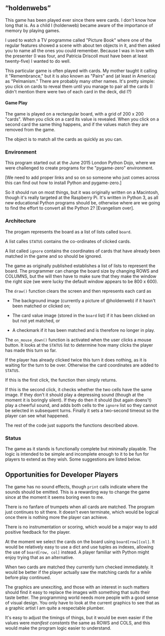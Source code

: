 ## “holdenwebs”

This game has been played ever since there were cards.
I don't know how long that is.
As a child I (holdenweb) became aware of the importance of
memory by playing games.

I used to watch a TV programme called "Picture Book" where
one of the regular features showed a scene with about ten objects
in it, and then asked you to name all the ones you could remember.
Because I was in love with the presenter (I was four, and Patricia
Driscoll must have been at least twenty-five) I wanted to do well.

This particular game is often played with cards.
My mother taught it calling it "Remembrance," but it
is also known as "Pairs" and (at least in America) as "Pelmanism."
There are probably many other names.
It's pretty simple: you click on cards to reveal them until you
manage to pair all the cards (I didn't mention there were two of
each card in the deck, did I?)

#### Game Play

The game is played on a rectangular board, with a grid of 200 x 200
"cards". When you click on a card its value is revealed. When you
click on a second card the same thing happens, and if the values
match they are removed from the game.

The object is to match all the cards as quickly as you can.

### Environment

This program started out at the June 2015 London Python Dojo, where we were
challenged to create programs for the "pygame-zero" environment.

[We need to add proper links and so on so someone who just comes
across this can find out how to install Python and pygame-zero.]

So it should run on most things, but it was originally
written on a Macintosh, though it's really targeted at
the Raspberry Pi. It's written in Python 3, as all new educational
Python programs should be, otherwise where are we going to find the
effort to convert all the Python 2? [Evangelism over].

### Architecture

The progam represents the board as a list of lists called `board`.

A list calles `STATUS` contains the co-ordinates of clicked cards.

A list called `ignore` contains the coordinates of cards that have
already been matched in the game and so should be ignored.

The game as originally published establishes a list of lists
to represent the board. The programmer can change the board
size by changing ROWS and COLUMNS, but the will then have to
make sure that they make the window the right size (we were
lucky the default window appears to be 800 x 600).

The `draw()` function clears the screen and then represents each
card as

 * The background image (currently a picture of @holdenweb)
   if it hasn't been matched or clicked on;

 * The card value image (stored in the `board` list) if it has
   been clicked on but not yet matched, or

 * A checkmark if it has been matched and is therefore no longer
   in play.

The `on_mouse_down()` function is activated when the user clicks
a mouse button. It looks at the `STATUS` list to determine
how many clicks the player has made this turn so far.

If the player has already clicked twice this turn it does nothing,
as it is waiting for the turn to be over. Otherwise the card
coordinates are added to `STATUS`.

If this is the first click, the function then simply returns.

If this is the second click, it checks whether the two cells have the
same image. If they don't it should play a depressing sound (though at
the moment it is boringly silent). If they do then it should (but again
doens't) play a cheerful sound, and adds both cells to the `ignore` list
so they cannot be selected in subsequent turns. Finally it sets a
two-second timeout so the player can see what happened.

The rest of the code just supports the functions described above.

### Status

The game as it stands is functionally complete but minimally playable.
The logic is intended to be simple and incomplete enough to it to
be fun for players to extend as they wish.
Some suggestions are listed below.

## Opportunities for Developer Players

The game has no sound effects, though `print` calls indicate where
the sounds should be emitted. This is a rewarding way to change the
game since at the moment it seems boring even to me.

There is no fanfare of trumpets when all cards are matched.
The program just continues to sit there.
It doesn't even terminate, which would be logical once there
is nothing more the player can achieve.

There is no instrumentation or scoring, which would be a major
way to add positive feedback for the player.

At the moment we select the cards on the board using `board[row][col]`.
It would be relatively easy to use a dict and use tuples as
indexes, allowing the use of `board[row, col]` instead.
A player familiar with Python might enjoy trying that as an
alternative.

When two cards are matched they currently turn checked immediately.
It would be better if the player actually saw the matching cards
for a while before play continued.

The graphics are unexciting, and those with an interest in such matters
should find it easy to replace the images with something that suits their
taste better. The programming world needs more people with a good sense
of visual design. You only have to look at the current graphics to see
that as a graphic artist I am quite a respectable plumber.

It's easy to adjust the timings of things, but it would be even easier
if the values were _manifest constants_ the same as ROWS and COLS, and
this would make the program logic easier to understand.
